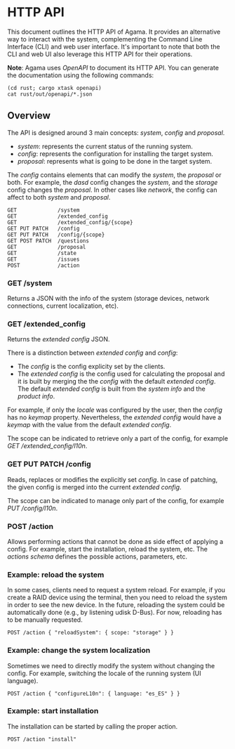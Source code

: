 # HTTP API

This document outlines the HTTP API of Agama. It provides an alternative way to interact with the system, complementing the Command Line Interface (CLI) and web user interface. It's important to note that both the CLI and web UI also leverage this HTTP API for their operations.

**Note**: Agama uses *OpenAPI* to document its HTTP API. You can generate the documentation using the following commands:

```shell
(cd rust; cargo xtask openapi)
cat rust/out/openapi/*.json
```

## Overview

The API is designed around 3 main concepts: *system*, *config* and *proposal*.

* *system*: represents the current status of the running system.
* *config*: represents the configuration for installing the target system.
* *proposal*: represents what is going to be done in the target system.

The *config* contains elements that can modify the *system*, the *proposal* or both. For example, the *dasd* config changes the *system*, and the *storage* config changes the *proposal*. In other cases like *network*, the config can affect to both *system* and *proposal*.

~~~
GET             /system
GET             /extended_config
GET             /extended_config/{scope}
GET PUT PATCH   /config
GET PUT PATCH   /config/{scope}
GET POST PATCH  /questions
GET             /proposal
GET             /state
GET             /issues
POST            /action
~~~

### GET /system

Returns a JSON with the info of the system (storage devices, network connections, current localization, etc).

### GET /extended_config

Returns the *extended config* JSON.

There is a distinction between *extended config* and *config*:

* The *config* is the config explicity set by the clients.
* The *extended config* is the config used for calculating the proposal and it is built by merging the the *config* with the default *extended config*. The default *extended config* is built from the *system info* and the *product info*.

For example, if only the *locale* was configured by the user, then the *config*  has no *keymap* property. Nevertheless, the *extended config* would have a *keymap* with the value from the default *extended config*.

The scope can be indicated to retrieve only a part of the config, for example *GET /extended_config/l10n*.

### GET PUT PATCH /config

Reads, replaces or modifies the explicitly set *config*. In case of patching, the given config is merged into the current *extended config*.

The scope can be indicated to manage only part of the config, for example *PUT /config/l10n*.

### POST /action

Allows performing actions that cannot be done as side effect of applying a config. For example, start the installation, reload the system, etc. The *actions schema* defines the possible actions, parameters, etc.

### Example: reload the system

In some cases, clients need to request a system reload. For example, if you create a RAID device using the terminal, then you need to reload the system in order to see the new device. In the future, reloading the system could be automatically done (e.g., by listening udisk D-Bus). For now, reloading has to be manually requested.

~~~
POST /action { "reloadSystem": { scope: "storage" } }
~~~

### Example: change the system localization

Sometimes we need to directly modify the system without changing the config. For example, switching the locale of the running system (UI language).

~~~
POST /action { "configureL10n": { language: "es_ES" } }
~~~

### Example: start installation

The installation can be started by calling the proper action.

~~~
POST /action "install"
~~~
